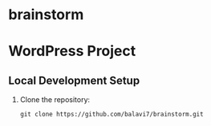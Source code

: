 # brainstorm
# WordPress Project

## Local Development Setup

1. Clone the repository:
   ```shell
   git clone https://github.com/balavi7/brainstorm.git
